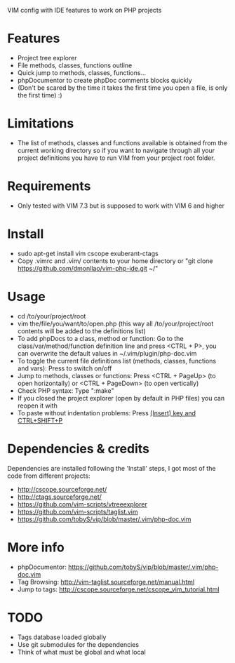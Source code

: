VIM config with IDE features to work on PHP projects

Features
========
* Project tree explorer
* File methods, classes, functions outline
* Quick jump to methods, classes, functions...
* phpDocumentor to create phpDoc comments blocks quickly
* (Don't be scared by the time it takes the first time you open a file, is only the first time) :)

Limitations
===========
* The list of methods, classes and functions available is obtained from the current working directory so if you want to navigate through all your project definitions you have to run VIM from your project root folder.

Requirements
============
* Only tested with VIM 7.3 but is supposed to work with VIM 6 and higher

Install
=======
* sudo apt-get install vim cscope exuberant-ctags
* Copy .vimrc and .vim/ contents to your home directory or "git clone https://github.com/dmonllao/vim-php-ide.git ~/"

Usage
=====
* cd /to/your/project/root
* vim the/file/you/want/to/open.php  (this way all /to/your/project/root contents will be added to the definitions list)
* To add phpDocs to a class, method or function: Go to the class/var/method/function definition line and press <CTRL + P>, you can overwrite the default values in ~/.vim/plugin/php-doc.vim
* To toggle the current file definitions list (methods, classes, functions and vars): Press <F8> to switch on/off
* Jump to methods, classes or functions: Press <CTRL + PageUp> (to open horizontally) or <CTRL + PageDown> (to open vertically)
* Check PHP syntax: Type ":make"
* If you closed the project explorer (open by default in PHP files) you can reopen it with <F7>
* To paste without indentation problems: Press <Ins> (Insert) key and CTRL+SHIFT+P

Dependencies & credits
======================

Dependencies are installed following the 'Install' steps, I got most of the code from different projects:
* http://cscope.sourceforge.net/
* http://ctags.sourceforge.net/
* https://github.com/vim-scripts/vtreeexplorer
* https://github.com/vim-scripts/taglist.vim
* https://github.com/tobyS/vip/blob/master/.vim/php-doc.vim

More info
=========
* phpDocumentor: https://github.com/tobyS/vip/blob/master/.vim/php-doc.vim
* Tag Browsing: http://vim-taglist.sourceforge.net/manual.html
* Jump to tags: http://cscope.sourceforge.net/cscope_vim_tutorial.html

TODO
====
* Tags database loaded globally
* Use git submodules for the dependencies
* Think of what must be global and what local
